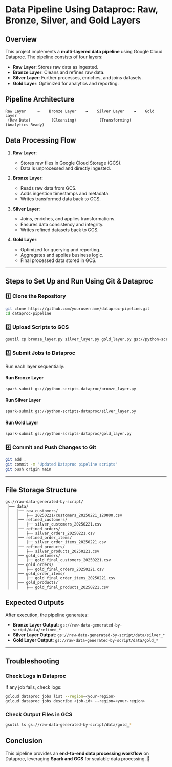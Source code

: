 # Data Pipeline Using Dataproc: Raw, Bronze, Silver, and Gold Layers

## Overview
This project implements a **multi-layered data pipeline** using Google Cloud Dataproc. The pipeline consists of four layers:
- **Raw Layer**: Stores raw data as ingested.
- **Bronze Layer**: Cleans and refines raw data.
- **Silver Layer**: Further processes, enriches, and joins datasets.
- **Gold Layer**: Optimized for analytics and reporting.

## Pipeline Architecture
```
Raw Layer     →    Bronze Layer    →    Silver Layer    →    Gold Layer
 (Raw Data)         (Cleansing)          (Transforming)        (Analytics Ready)
```

## Data Processing Flow
1. **Raw Layer**:
   - Stores raw files in Google Cloud Storage (GCS).
   - Data is unprocessed and directly ingested.

2. **Bronze Layer**:
   - Reads raw data from GCS.
   - Adds ingestion timestamps and metadata.
   - Writes transformed data back to GCS.

3. **Silver Layer**:
   - Joins, enriches, and applies transformations.
   - Ensures data consistency and integrity.
   - Writes refined datasets back to GCS.

4. **Gold Layer**:
   - Optimized for querying and reporting.
   - Aggregates and applies business logic.
   - Final processed data stored in GCS.

---

## Steps to Set Up and Run Using Git & Dataproc
### **1️⃣ Clone the Repository**
```bash
git clone https://github.com/yourusername/dataproc-pipeline.git
cd dataproc-pipeline
```

### **2️⃣ Upload Scripts to GCS**
```bash
gsutil cp bronze_layer.py silver_layer.py gold_layer.py gs://python-scripts-dataproc/
```

### **3️⃣ Submit Jobs to Dataproc**
Run each layer sequentially:

#### **Run Bronze Layer**
```bash
spark-submit gs://python-scripts-dataproc/bronze_layer.py
```

#### **Run Silver Layer**
```bash
spark-submit gs://python-scripts-dataproc/silver_layer.py
```

#### **Run Gold Layer**
```bash
spark-submit gs://python-scripts-dataproc/gold_layer.py
```

### **4️⃣ Commit and Push Changes to Git**
```bash
git add .
git commit -m "Updated Dataproc pipeline scripts"
git push origin main
```

---

## File Storage Structure
```plaintext
gs://raw-data-generated-by-script/
 ├── data/
 │   ├── raw_customers/
 │   │   ├── 20250221/customers_20250221_120000.csv
 │   ├── refined_customers/
 │   │   ├── silver_customers_20250221.csv
 │   ├── refined_orders/
 │   │   ├── silver_orders_20250221.csv
 │   ├── refined_order_items/
 │   │   ├── silver_order_items_20250221.csv
 │   ├── refined_products/
 │   │   ├── silver_products_20250221.csv
 │   ├── gold_customers/
 │   │   ├── gold_final_customers_20250221.csv
 │   ├── gold_orders/
 │   │   ├── gold_final_orders_20250221.csv
 │   ├── gold_order_items/
 │   │   ├── gold_final_order_items_20250221.csv
 │   ├── gold_products/
 │   │   ├── gold_final_products_20250221.csv
```

## Expected Outputs
After execution, the pipeline generates:
- **Bronze Layer Output**: `gs://raw-data-generated-by-script/data/refined_*`
- **Silver Layer Output**: `gs://raw-data-generated-by-script/data/silver_*`
- **Gold Layer Output**: `gs://raw-data-generated-by-script/data/gold_*`

---

## Troubleshooting
### **Check Logs in Dataproc**
If any job fails, check logs:
```bash
gcloud dataproc jobs list --region=<your-region>
gcloud dataproc jobs describe <job-id> --region=<your-region>
```

### **Check Output Files in GCS**
```bash
gsutil ls gs://raw-data-generated-by-script/data/gold_*
```

## Conclusion
This pipeline provides an **end-to-end data processing workflow** on Dataproc, leveraging **Spark and GCS** for scalable data processing. 🚀

